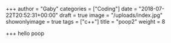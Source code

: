 +++
author = "Gaby"
categories = ["Coding"]
date = "2018-07-22T20:52:31+00:00"
draft = true
image = "/uploads/index.jpg"
showonlyimage = true
tags = ["c++"]
title = "poop2"
weight = 8

+++
hello poop
